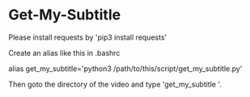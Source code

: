 # Get-My-Subtitle

Please install requests by 'pip3 install requests'

Create an alias like this in .bashrc

  alias get_my_subtitle='python3 /path/to/this/script/get_my_subtitle.py'

Then goto the directory of the video and type 'get_my_subtitle <name of the file>'.
